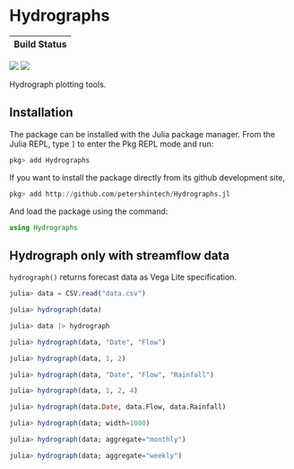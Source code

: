 # Hydrographs

| **Build Status**                                                                                |
|:----------------------------------------------------------------------------------------------- |
 [![][travis-img]][travis-url] [![][codecov-img]][codecov-url]

Hydrograph plotting tools.

## Installation

The package can be installed with the Julia package manager. From the Julia REPL, type `]` to enter the Pkg REPL mode and run:

````julia
pkg> add Hydrographs
````

If you want to install the package directly from its github development site,

````julia
pkg> add http://github.com/petershintech/Hydrographs.jl
````

And load the package using the command:

````julia
using Hydrographs
````

## Hydrograph only with streamflow data

`hydrograph()` returns forecast data as Vega Lite specification.

````julia
julia> data = CSV.read("data.csv")

julia> hydrograph(data)

julia> data |> hydrograph

julia> hydrograph(data, "Date", "Flow")

julia> hydrograph(data, 1, 2)

julia> hydrograph(data, "Date", "Flow", "Rainfall")

julia> hydrograph(data, 1, 2, 4)

julia> hydrograph(data.Date, data.Flow, data.Rainfall)

julia> hydrograph(data; width=1000)

julia> hydrograph(data; aggregate="monthly")

julia> hydrograph(data; aggregate="weekly")
````

[travis-img]: https://travis-ci.org/petershintech/Hydrographs.jl.svg?branch=master
[travis-url]: https://travis-ci.org/petershintech/Hydrographs.jl

[codecov-img]: https://codecov.io/gh/petershintech/Hydrographs.jl/branch/master/graph/badge.svg
[codecov-url]: https://codecov.io/gh/petershintech/Hydrographs.jl
